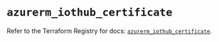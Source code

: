 # `azurerm_iothub_certificate`

Refer to the Terraform Registry for docs: [`azurerm_iothub_certificate`](https://registry.terraform.io/providers/hashicorp/azurerm/4.14.0/docs/resources/iothub_certificate).
